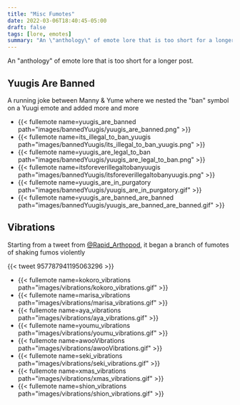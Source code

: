 ```yaml
---
title: "Misc Fumotes"
date: 2022-03-06T18:40:45-05:00
draft: false
tags: [lore, emotes]
summary: "An \"anthology\" of emote lore that is too short for a longer post"
---
```


An "anthology" of emote lore that is too short for a longer post.

## Yuugis Are Banned
A running joke between Manny & Yume where we nested the "ban" symbol on a Yuugi emote and added more and more

- {{< fullemote name=yuugis_are_banned path="images/bannedYuugis/yuugis_are_banned.png" >}}
- {{< fullemote name=its_illegal_to_ban_yuugis path="images/bannedYuugis/its_illegal_to_ban_yuugis.png" >}}
- {{< fullemote name=yuugis_are_legal_to_ban path="images/bannedYuugis/yuugis_are_legal_to_ban.png" >}}
- {{< fullemote name=itsforeverillegaltobanyuugis path="images/bannedYuugis/itsforeverillegaltobanyuugis.png" >}}
- {{< fullemote name=yuugis_are_in_purgatory path="images/bannedYuugis/yuugis_are_in_purgatory.gif" >}}
- {{< fullemote name=yuugis_are_banned_are_banned path="images/bannedYuugis/yuugis_are_banned_are_banned.gif" >}}


## Vibrations
Starting from a tweet from [@Rapid_Arthopod](https://twitter.com/Rapid_Arthropod), it began a branch of fumotes of shaking fumos violently

<!-- {{< tweet user=Rapid_Arthropod id=957787941195063296 >}} -->
{{< tweet 957787941195063296 >}}

- {{< fullemote name=kokoro_vibrations path="images/vibrations/kokoro_vibrations.gif" >}}
- {{< fullemote name=marisa_vibrations path="images/vibrations/marisa_vibrations.gif" >}}
- {{< fullemote name=aya_vibrations path="images/vibrations/aya_vibrations.gif" >}}
- {{< fullemote name=youmu_vibrations path="images/vibrations/youmu_vibrations.gif" >}}
- {{< fullemote name=awooVibrations path="images/vibrations/awooVibrations.gif" >}}
- {{< fullemote name=seki_vibrations path="images/vibrations/seki_vibrations.gif" >}}
- {{< fullemote name=xmas_vibrations path="images/vibrations/xmas_vibrations.gif" >}}
- {{< fullemote name=shion_vibrations path="images/vibrations/shion_vibrations.gif" >}}